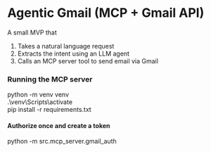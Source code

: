 # Agentic Gmail (MCP + Gmail API)

A small MVP that
1) Takes a natural language request
2) Extracts the intent using an LLM agent
3) Calls an MCP server tool to send email via Gmail

### Running the MCP server
python -m venv venv<br />
.\venv\Scripts\activate<br />
pip install -r requirements.txt

#### Authorize once and create a token
python -m src.mcp_server.gmail_auth
